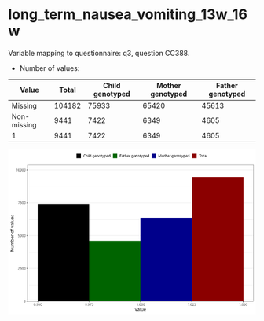 # long_term_nausea_vomiting_13w_16w
Variable mapping to questionnaire: q3, question CC388.
- Number of values:

| Value | Total | Child genotyped | Mother genotyped | Father genotyped |
| ----- | ----- | --------------- | ---------------- | ---------------- |
| Missing | 104182 | 75933 | 65420 | 45613 |
| Non-missing | 9441 | 7422 | 6349 | 4605 |
| 1 | 9441 | 7422 | 6349 | 4605 |



![](long_term_nausea_vomiting_13w_16w_n.png)



